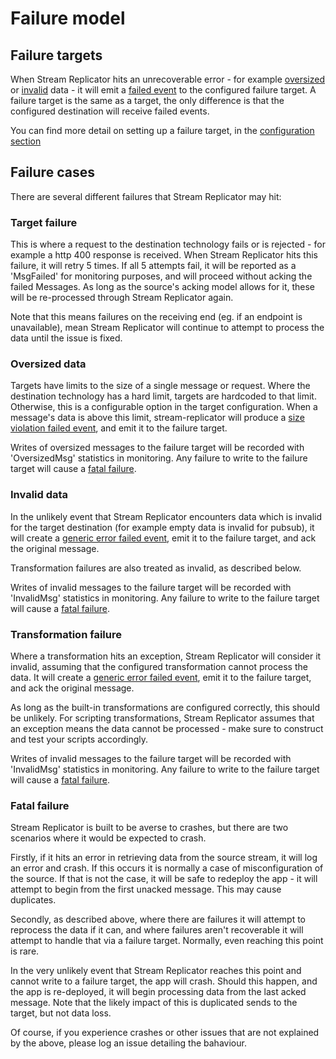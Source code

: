 # Failure model

## Failure targets

When Stream Replicator hits an unrecoverable error - for example [oversized](#oversized-data) or [invalid](#invalid-data) data - it will emit a [failed event](https://docs.snowplow.io/docs/managing-data-quality/failed-events/understanding-failed-events#what-is-a-failed-event) to the configured failure target. A failure target is the same as a target, the only difference is that the configured destination will receive failed events.

You can find more detail on setting up a failure target, in the [configuration section](../configuration/failure-targets/)

## Failure cases

There are several different failures that Stream Replicator may hit:

### Target failure

This is where a request to the destination technology fails or is rejected - for example a http 400 response is received. When Stream Replicator hits this failure, it will retry 5 times. If all 5 attempts fail, it will be reported as a 'MsgFailed' for monitoring purposes, and will proceed without acking the failed Messages. As long as the source's acking model allows for it, these will be re-processed through Stream Replicator again.

Note that this means failures on the receiving end (eg. if an endpoint is unavailable), mean Stream Replicator will continue to attempt to process the data until the issue is fixed.


### Oversized data

Targets have limits to the size of a single message or request. Where the destination technology has a hard limit, targets are hardcoded to that limit. Otherwise, this is a configurable option in the target configuration. When a message's data is above this limit, stream-replicator will produce a [size violation failed event](https://docs.snowplow.io/docs/managing-data-quality/failed-events/understanding-failed-events/#size-violation), and emit it to the failure target.

Writes of oversized messages to the failure target will be recorded with 'OversizedMsg' statistics in monitoring. Any failure to write to the failure target will cause a [fatal failure](#fatal-failure).

### Invalid data

In the unlikely event that Stream Replicator encounters data which is invalid for the target destination (for example empty data is invalid for pubsub), it will create a [generic error failed event](https://docs.snowplow.io/docs/managing-data-quality/failed-events/understanding-failed-events/#generic-error),  emit it to the failure target, and ack the original message.

Transformation failures are also treated as invalid, as described below.

Writes of invalid messages to the failure target will be recorded with 'InvalidMsg' statistics in monitoring. Any failure to write to the failure target will cause a [fatal failure](#fatal-failure).

### Transformation failure

Where a transformation hits an exception, Stream Replicator will consider it invalid, assuming that the configured transformation cannot process the data. It will create a [generic error failed event](https://docs.snowplow.io/docs/managing-data-quality/failed-events/understanding-failed-events/#generic-error), emit it to the failure target, and ack the original message.

As long as the built-in transformations are configured correctly, this should be unlikely. For scripting transformations, Stream Replicator assumes that an exception means the data cannot be processed - make sure to construct and test your scripts accordingly.

Writes of invalid messages to the failure target will be recorded with 'InvalidMsg' statistics in monitoring. Any failure to write to the failure target will cause a [fatal failure](#fatal-failure).

### Fatal failure

Stream Replicator is built to be averse to crashes, but there are two scenarios where it would be expected to crash.

Firstly, if it hits an error in retrieving data from the source stream, it will log an error and crash. If this occurs it is normally a case of misconfiguration of the source. If that is not the case, it will be safe to redeploy the app - it will attempt to begin from the first unacked message. This may cause duplicates.

Secondly, as described above, where there are failures it will attempt to reprocess the data if it can, and where failures aren't recoverable it will attempt to handle that via a failure target. Normally, even reaching this point is rare.

In the very unlikely event that Stream Replicator reaches this point and cannot write to a failure target, the app will crash. Should this happen, and the app is re-deployed, it will begin processing data from the last acked message. Note that the likely impact of this is duplicated sends to the target, but not data loss. 

Of course, if you experience crashes or other issues that are not explained by the above, please log an issue detailing the bahaviour.